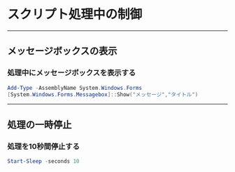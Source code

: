 # スクリプト処理中の制御

---

## メッセージボックスの表示

### 処理中にメッセージボックスを表示する

```PowerShell
Add-Type -AssemblyName System.Windows.Forms
[System.Windows.Forms.Messagebox]::Show("メッセージ","タイトル")
```

---

## 処理の一時停止

### 処理を10秒間停止する

```PowerShell
Start-Sleep -seconds 10
```
